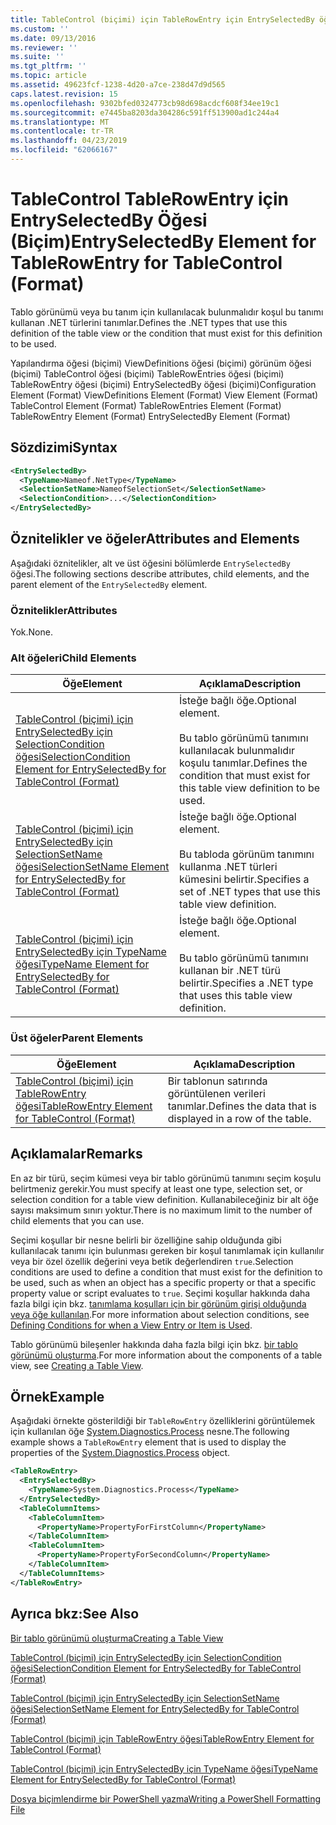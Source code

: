 ```yaml
---
title: TableControl (biçimi) için TableRowEntry için EntrySelectedBy öğesi | Microsoft Docs
ms.custom: ''
ms.date: 09/13/2016
ms.reviewer: ''
ms.suite: ''
ms.tgt_pltfrm: ''
ms.topic: article
ms.assetid: 49623fcf-1238-4d20-a7ce-238d47d9d565
caps.latest.revision: 15
ms.openlocfilehash: 9302bfed0324773cb98d698acdcf608f34ee19c1
ms.sourcegitcommit: e7445ba8203da304286c591ff513900ad1c244a4
ms.translationtype: MT
ms.contentlocale: tr-TR
ms.lasthandoff: 04/23/2019
ms.locfileid: "62066167"
---
```

# <a name="entryselectedby-element-for-tablerowentry--for-tablecontrol-format"></a><span data-ttu-id="40e60-102">TableControl TableRowEntry için EntrySelectedBy Öğesi (Biçim)</span><span class="sxs-lookup"><span data-stu-id="40e60-102">EntrySelectedBy Element for TableRowEntry  for TableControl (Format)</span></span>

<span data-ttu-id="40e60-103">Tablo görünümü veya bu tanım için kullanılacak bulunmalıdır koşul bu tanımı kullanan .NET türlerini tanımlar.</span><span class="sxs-lookup"><span data-stu-id="40e60-103">Defines the .NET types that use this definition of the table view or the condition that must exist for this definition to be used.</span></span>

<span data-ttu-id="40e60-104">Yapılandırma öğesi (biçimi) ViewDefinitions öğesi (biçimi) görünüm öğesi (biçimi) TableControl öğesi (biçimi) TableRowEntries öğesi (biçimi) TableRowEntry öğesi (biçimi) EntrySelectedBy öğesi (biçimi)</span><span class="sxs-lookup"><span data-stu-id="40e60-104">Configuration Element (Format) ViewDefinitions Element (Format) View Element (Format) TableControl Element (Format) TableRowEntries Element (Format) TableRowEntry Element (Format) EntrySelectedBy Element (Format)</span></span>

## <a name="syntax"></a><span data-ttu-id="40e60-105">Sözdizimi</span><span class="sxs-lookup"><span data-stu-id="40e60-105">Syntax</span></span>

```xml
<EntrySelectedBy>
  <TypeName>Nameof.NetType</TypeName>
  <SelectionSetName>NameofSelectionSet</SelectionSetName>
  <SelectionCondition>...</SelectionCondition>
</EntrySelectedBy>
```

## <a name="attributes-and-elements"></a><span data-ttu-id="40e60-106">Öznitelikler ve öğeler</span><span class="sxs-lookup"><span data-stu-id="40e60-106">Attributes and Elements</span></span>

<span data-ttu-id="40e60-107">Aşağıdaki öznitelikler, alt ve üst öğesini bölümlerde `EntrySelectedBy` öğesi.</span><span class="sxs-lookup"><span data-stu-id="40e60-107">The following sections describe attributes, child elements, and the parent element of the `EntrySelectedBy` element.</span></span>

### <a name="attributes"></a><span data-ttu-id="40e60-108">Öznitelikler</span><span class="sxs-lookup"><span data-stu-id="40e60-108">Attributes</span></span>

<span data-ttu-id="40e60-109">Yok.</span><span class="sxs-lookup"><span data-stu-id="40e60-109">None.</span></span>

### <a name="child-elements"></a><span data-ttu-id="40e60-110">Alt öğeleri</span><span class="sxs-lookup"><span data-stu-id="40e60-110">Child Elements</span></span>

|<span data-ttu-id="40e60-111">Öğe</span><span class="sxs-lookup"><span data-stu-id="40e60-111">Element</span></span>|<span data-ttu-id="40e60-112">Açıklama</span><span class="sxs-lookup"><span data-stu-id="40e60-112">Description</span></span>|
|-------------|-----------------|
|[<span data-ttu-id="40e60-113">TableControl (biçimi) için EntrySelectedBy için SelectionCondition öğesi</span><span class="sxs-lookup"><span data-stu-id="40e60-113">SelectionCondition Element for EntrySelectedBy for TableControl (Format)</span></span>](./selectioncondition-element-for-entryselectedby-for-tablecontrol-format.md)|<span data-ttu-id="40e60-114">İsteğe bağlı öğe.</span><span class="sxs-lookup"><span data-stu-id="40e60-114">Optional element.</span></span><br /><br /> <span data-ttu-id="40e60-115">Bu tablo görünümü tanımını kullanılacak bulunmalıdır koşulu tanımlar.</span><span class="sxs-lookup"><span data-stu-id="40e60-115">Defines the condition that must exist for this table view definition to be used.</span></span>|
|[<span data-ttu-id="40e60-116">TableControl (biçimi) için EntrySelectedBy için SelectionSetName öğesi</span><span class="sxs-lookup"><span data-stu-id="40e60-116">SelectionSetName Element for EntrySelectedBy for TableControl (Format)</span></span>](./selectionsetname-element-for-entryselectedby-for-tablecontrol-format.md)|<span data-ttu-id="40e60-117">İsteğe bağlı öğe.</span><span class="sxs-lookup"><span data-stu-id="40e60-117">Optional element.</span></span><br /><br /> <span data-ttu-id="40e60-118">Bu tabloda görünüm tanımını kullanma .NET türleri kümesini belirtir.</span><span class="sxs-lookup"><span data-stu-id="40e60-118">Specifies a set of .NET types that use this table view definition.</span></span>|
|[<span data-ttu-id="40e60-119">TableControl (biçimi) için EntrySelectedBy için TypeName öğesi</span><span class="sxs-lookup"><span data-stu-id="40e60-119">TypeName Element for EntrySelectedBy for TableControl (Format)</span></span>](./typename-element-for-entryselectedby-for-tablecontrol-format.md)|<span data-ttu-id="40e60-120">İsteğe bağlı öğe.</span><span class="sxs-lookup"><span data-stu-id="40e60-120">Optional element.</span></span><br /><br /> <span data-ttu-id="40e60-121">Bu tablo görünümü tanımını kullanan bir .NET türü belirtir.</span><span class="sxs-lookup"><span data-stu-id="40e60-121">Specifies a .NET type that uses this table view definition.</span></span>|

### <a name="parent-elements"></a><span data-ttu-id="40e60-122">Üst öğeler</span><span class="sxs-lookup"><span data-stu-id="40e60-122">Parent Elements</span></span>

|<span data-ttu-id="40e60-123">Öğe</span><span class="sxs-lookup"><span data-stu-id="40e60-123">Element</span></span>|<span data-ttu-id="40e60-124">Açıklama</span><span class="sxs-lookup"><span data-stu-id="40e60-124">Description</span></span>|
|-------------|-----------------|
|[<span data-ttu-id="40e60-125">TableControl (biçimi) için TableRowEntry öğesi</span><span class="sxs-lookup"><span data-stu-id="40e60-125">TableRowEntry Element for TableControl (Format)</span></span>](./tablerowentry-element-for-tablerowentries-for-tablecontrol-format.md)|<span data-ttu-id="40e60-126">Bir tablonun satırında görüntülenen verileri tanımlar.</span><span class="sxs-lookup"><span data-stu-id="40e60-126">Defines the data that is displayed in a row of the table.</span></span>|

## <a name="remarks"></a><span data-ttu-id="40e60-127">Açıklamalar</span><span class="sxs-lookup"><span data-stu-id="40e60-127">Remarks</span></span>

<span data-ttu-id="40e60-128">En az bir türü, seçim kümesi veya bir tablo görünümü tanımını seçim koşulu belirtmeniz gerekir.</span><span class="sxs-lookup"><span data-stu-id="40e60-128">You must specify at least one type, selection set, or selection condition for a table view definition.</span></span> <span data-ttu-id="40e60-129">Kullanabileceğiniz bir alt öğe sayısı maksimum sınırı yoktur.</span><span class="sxs-lookup"><span data-stu-id="40e60-129">There is no maximum limit to the number of child elements that you can use.</span></span>

<span data-ttu-id="40e60-130">Seçimi koşullar bir nesne belirli bir özelliğine sahip olduğunda gibi kullanılacak tanımı için bulunması gereken bir koşul tanımlamak için kullanılır veya bir özel özellik değerini veya betik değerlendiren `true`.</span><span class="sxs-lookup"><span data-stu-id="40e60-130">Selection conditions are used to define a condition that must exist for the definition to be used, such as when an object has a specific property or that a specific property value or script evaluates to `true`.</span></span> <span data-ttu-id="40e60-131">Seçimi koşullar hakkında daha fazla bilgi için bkz. [tanımlama koşulları için bir görünüm girişi olduğunda veya öğe kullanılan](./defining-conditions-for-displaying-data.md).</span><span class="sxs-lookup"><span data-stu-id="40e60-131">For more information about selection conditions, see [Defining Conditions for when a View Entry or Item is Used](./defining-conditions-for-displaying-data.md).</span></span>

<span data-ttu-id="40e60-132">Tablo görünümü bileşenler hakkında daha fazla bilgi için bkz. [bir tablo görünümü oluşturma](./creating-a-table-view.md).</span><span class="sxs-lookup"><span data-stu-id="40e60-132">For more information about the components of a table view, see [Creating a Table View](./creating-a-table-view.md).</span></span>

## <a name="example"></a><span data-ttu-id="40e60-133">Örnek</span><span class="sxs-lookup"><span data-stu-id="40e60-133">Example</span></span>

<span data-ttu-id="40e60-134">Aşağıdaki örnekte gösterildiği bir `TableRowEntry` özelliklerini görüntülemek için kullanılan öğe [System.Diagnostics.Process](/dotnet/api/System.Diagnostics.Process) nesne.</span><span class="sxs-lookup"><span data-stu-id="40e60-134">The following example shows a `TableRowEntry` element that is used to display the properties of the [System.Diagnostics.Process](/dotnet/api/System.Diagnostics.Process) object.</span></span>

```xml
<TableRowEntry>
  <EntrySelectedBy>
    <TypeName>System.Diagnostics.Process</TypeName>
  </EntrySelectedBy>
  <TableColumnItems>
    <TableColumnItem>
      <PropertyName>PropertyForFirstColumn</PropertyName>
    </TableColumnItem>
    <TableColumnItem>
      <PropertyName>PropertyForSecondColumn</PropertyName>
    </TableColumnItem>
  </TableColumnItems>
</TableRowEntry>
```

## <a name="see-also"></a><span data-ttu-id="40e60-135">Ayrıca bkz:</span><span class="sxs-lookup"><span data-stu-id="40e60-135">See Also</span></span>

[<span data-ttu-id="40e60-136">Bir tablo görünümü oluşturma</span><span class="sxs-lookup"><span data-stu-id="40e60-136">Creating a Table View</span></span>](./creating-a-table-view.md)

[<span data-ttu-id="40e60-137">TableControl (biçimi) için EntrySelectedBy için SelectionCondition öğesi</span><span class="sxs-lookup"><span data-stu-id="40e60-137">SelectionCondition Element for EntrySelectedBy for TableControl (Format)</span></span>](./selectioncondition-element-for-entryselectedby-for-tablecontrol-format.md)

[<span data-ttu-id="40e60-138">TableControl (biçimi) için EntrySelectedBy için SelectionSetName öğesi</span><span class="sxs-lookup"><span data-stu-id="40e60-138">SelectionSetName Element for EntrySelectedBy for TableControl (Format)</span></span>](./selectionsetname-element-for-entryselectedby-for-tablecontrol-format.md)

[<span data-ttu-id="40e60-139">TableControl (biçimi) için TableRowEntry öğesi</span><span class="sxs-lookup"><span data-stu-id="40e60-139">TableRowEntry Element for TableControl (Format)</span></span>](./tablerowentry-element-for-tablerowentries-for-tablecontrol-format.md)

[<span data-ttu-id="40e60-140">TableControl (biçimi) için EntrySelectedBy için TypeName öğesi</span><span class="sxs-lookup"><span data-stu-id="40e60-140">TypeName Element for EntrySelectedBy for TableControl (Format)</span></span>](./typename-element-for-entryselectedby-for-tablecontrol-format.md)

[<span data-ttu-id="40e60-141">Dosya biçimlendirme bir PowerShell yazma</span><span class="sxs-lookup"><span data-stu-id="40e60-141">Writing a PowerShell Formatting File</span></span>](./writing-a-powershell-formatting-file.md)

